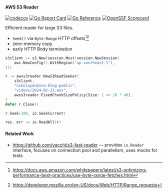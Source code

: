 #### AWS S3 Reader

[![codecov](https://codecov.io/gh/nikolaydubina/aws-s3-reader/graph/badge.svg?token=RjrAU7oJgH)](https://codecov.io/gh/nikolaydubina/aws-s3-reader)
[![Go Report Card](https://goreportcard.com/badge/github.com/nikolaydubina/aws-s3-reader)](https://goreportcard.com/report/github.com/nikolaydubina/aws-s3-reader)
[![Go Reference](https://pkg.go.dev/badge/github.com/nikolaydubina/aws-s3-reader.svg)](https://pkg.go.dev/github.com/nikolaydubina/aws-s3-reader)
[![OpenSSF Scorecard](https://api.securityscorecards.dev/projects/github.com/nikolaydubina/aws-s3-reader/badge)](https://securityscorecards.dev/viewer/?uri=github.com/nikolaydubina/aws-s3-reader)

Efficient reader for large S3 files.

* `Seek()` via `Byte-Range` HTTP offsets[^1][^2]
* zero-memory copy
* early HTTP Body termination

```go
s3client := s3.New(session.Must(session.NewSession(
    aws.NewConfig().WithRegion("ap-southeast-1"),
)))

r := awss3reader.NewS3ReadSeeker(
    s3client,
    "nikolaydubina-blog-public",
    "videos/2024-02-22.mov",
    awss3reader.FixedChunkSizePolicy{Size: 1 << 20 * 40},
)
defer r.Close()

r.Seek(100, io.SeekCurrent)

res, err := io.ReadAll(r)
```

#### Related Work

* https://github.com/yacchi/s3-fast-reader — provides `io.Reader` interface, focuses on connection pool and parallelism, uses mocks for tests

[^1]: https://docs.aws.amazon.com/whitepapers/latest/s3-optimizing-performance-best-practices/use-byte-range-fetches.html
[^2]: https://developer.mozilla.org/en-US/docs/Web/HTTP/Range_requests
